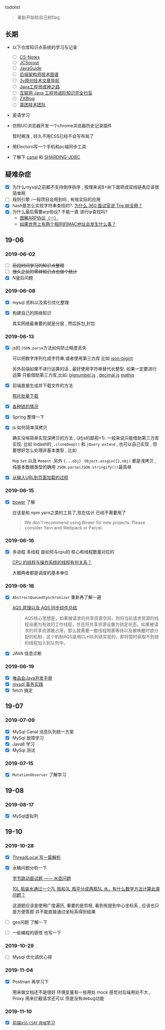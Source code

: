 

todolist

> 重新开始给自己树flag

## 长期

* 以下仓库知识点系统的学习与记录

  - [ ] [CS-Notes](https://github.com/CyC2018/CS-Notes)
  - [ ] [JCSprout](https://github.com/crossoverJie/JCSprout)
  - [ ] [JavaGuide](https://github.com/Snailclimb/JavaGuide)
  - [ ] [后端架构师技术图谱](https://github.com/xingshaocheng/architect-awesome)
  - [ ] [3y原创技术文章导航](https://github.com/ZhongFuCheng3y/3y)
  - [ ] [Java工程师成神之路](https://github.com/hollischuang/toBeTopJavaer)
  - [ ] [互联网 Java 工程师进阶知识完全扫盲](https://github.com/doocs/advanced-java)
  - [ ] [ZXBlog](https://github.com/ZXZxin/ZXBlog)
  - [ ] [美团技术团队](https://tech.meituan.com/)
  
* 英语学习

* 仿照UC浏览器开发一个chrome浏览器历史记录插件

  暂时搁浅 , 好久不用CSS已经不会写布局了

* 用Electorn写一个手机和pc端同步工具

* 了解下 [canal](https://github.com/alibaba/canal) 和 [SHARDING-JDBC](https://shardingsphere.apache.org/document/current/cn/quick-start/sharding-jdbc-quick-start/) 

## 疑难杂症

- [x] 为什么mysql之前都不支持倒序排序 , 按理来说B+树下面转成双线链表应该很简单啊
- [ ] 规则引擎 :一般项目会用到吗 , 有啥实际的应用
- [x] hash是怎么实现字符串查找的?: [为什么 360 面试官说 Trie 树没用？](https://www.zhihu.com/question/27168319)
- [x] 为什么最后需要arp协议? 不能一直 进行ip查找吗?
  * [图解ARP协议（一）](https://zhuanlan.zhihu.com/p/28771785)
  * [如果世界上有两个相同的MAC地址会发生什么事？](https://www.zhihu.com/question/52820009)

## 19-06

### 2019-06-02

- [ ] ~~前段时间学习的知识点整理~~
- [ ] ~~很久之前的零碎知识点也做个统计~~
- [x] N皇后问题

### 2019-06-08

- [x] mysql 资料以及索引优化整理

- [x] 构建自己的网络知识

  其实网络最重要的就是分层 , 然后拆包,封包

### 2019-06-13

- [x] js的 `JSON.parse`方法如何防止精度丢失

  可以把数字序列化成字符串,或者使用第三方库 比如 [json-bigint](https://github.com/sidorares/json-bigint)

  另外前端如果不进行运算的话 , 最好使用字符串替代长整型. 如果一定要进行运算 只能借助第三方库,比如: [bignumber.js](https://github.com/MikeMcl/bignumber.js) , [decimal.js](https://github.com/MikeMcl/decimal.js/) [mathjs](https://github.com/josdejong/mathjs/) 

- [x] 前端直接生成并下载文件的方法

  [照片批量下载](https://github.com/changdy/demo/blob/master/script/%E7%85%A7%E7%89%87%E6%89%B9%E9%87%8F%E4%B8%8B%E8%BD%BD.md)

- [x] [各种锁的情况](我真的只会java/JAVA锁事.md)

- [x] Spring 整理一下

- [x] js 如何简单深拷贝

  确实没啥简单实现深拷贝的方法 , (对js的鄙视+1).  一般来说只能借助第三方库实现: 比如 lodash的`_.cloneDeep()` 和 `jQuery.extend` , 也可以自己实现 , 但要想好怎么处理非基本类型 , 比如

  `Map` `Set` 以及 `Moment`  .另外 `{...obj}` ` Object.assgin({},obj)` 都是浅拷贝 ,纯基本数据类型的确用 `JSON.parse(JSON.stringify())`最简单

- [x] [从输入URL到页面加载的过程](写写前端最炫酷了/从输入URL到页面加载的过程.md)

### 2019-06-15

- [x] [bower](https://bower.io/) 了解

  应该是和 npm yarn之类的工具了,现在估计 已经不需要用了

  >  We don't recommend using Bower for new projects. Please consider Yarn and Webpack or Parcel.

### 2019-06-16

- [x] 多进程 多线程 是如何与cpu的 核心和线程数量对应的

  [CPU 的线程与操作系统的线程有何关系？](https://www.zhihu.com/question/27406575)

  大概两者都是调度的基本单位

### 2019-06-18

- [x] `AbstractQueuedSynchronizer` 重新再了解一遍

  [AQS 原理以及 AQS 同步组件总结](https://snailclimb.gitee.io/javaguide/#/./java/Multithread/AQS)

  > AQS核心思想是，如果被请求的共享资源空闲，则将当前请求资源的线程设置为有效的工作线程，并且将共享资源设置为锁定状态。如果被请求的共享资源被占用，那么就需要一套线程阻塞等待以及被唤醒时锁分配的机制，这个机制AQS是用CLH队列锁实现的，即将暂时获取不到锁的线程加入到队列中。

- [x] JAVA 信息诊断

### 2019-06-19

- [x] [唯品会Java开发手册](https://github.com/DarLiner/vjtools)
- [x] [mysql 事务实践](听说Excel也是数据库/MySql事务实践.md)
- [x] fetch 搞定

## 19-07

### 2019-07-09

- [x] MySql Canal 消息队列统一方案
- [x] MySql 故障学习
- [x] Java8 学习
- [x] MySql 测试

### 2019-07-15

- [x] `MutationObserver` 了解学习

## 19-08

### 2019-08-17

- [x] MySql虚拟列

## 19-10

### 2019-10-28

- [x] [ThreadLocal 写一篇解析](我真的只会java/ThreadLocal浅析.md)

- [x] 水桶问题分析一下

   [字节跳动面试题 —— 水壶问题](https://zhuanlan.zhihu.com/p/79938638)

   [10L 瓶装水通过一个7L 瓶和3L 瓶平分成两瓶5L 水，有什么数学方法计算此类问题？](https://www.zhihu.com/question/28830426)

  这道题应该是使用广度遍历, 重要的是剪枝, 看到有提到中心坐标系 , 应该也只是方便答题  并不能直接通过坐标系得到结果

- [ ] geo问题 了解一下

- [ ] 一些编程的感悟 也写一下

### 2019-10-29

- [ ] Mysql 优化调优心得

### 2019-11-04

- [x] Postman 再学习下

  用来做文档还不是很好 环境变量有一些用处 mock 感觉对后端用处不大 , Proxy 用来拦截请求还可以 但是没有debug功能

### 2019-11-10
- [x] [前端`XSS` `CSRF` `跨域`学习](写写前端最炫酷了/浅谈下前端的安全问题.md)
